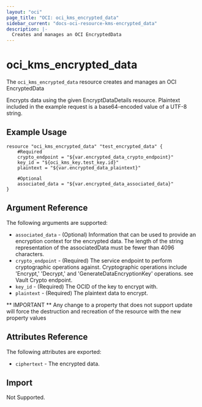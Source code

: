 ```yaml
---
layout: "oci"
page_title: "OCI: oci_kms_encrypted_data"
sidebar_current: "docs-oci-resource-kms-encrypted_data"
description: |-
  Creates and manages an OCI EncryptedData
---
```


# oci_kms_encrypted_data
The `oci_kms_encrypted_data` resource creates and manages an OCI EncryptedData

Encrypts data using the given EncryptDataDetails resource. 
Plaintext included in the example request is a base64-encoded value 
of a UTF-8 string.


## Example Usage

```hcl
resource "oci_kms_encrypted_data" "test_encrypted_data" {
	#Required
	crypto_endpoint = "${var.encrypted_data_crypto_endpoint}"
	key_id = "${oci_kms_key.test_key.id}"
	plaintext = "${var.encrypted_data_plaintext}"

	#Optional
	associated_data = "${var.encrypted_data_associated_data}"
}
```

## Argument Reference

The following arguments are supported:

* `associated_data` - (Optional) Information that can be used to provide an encryption context for the encrypted data. The length of the string representation of the associatedData must be fewer than 4096 characters. 
* `crypto_endpoint` - (Required) The service endpoint to perform cryptographic operations against. Cryptographic operations include 'Encrypt,' 'Decrypt,' and 'GenerateDataEncryptionKey' operations. see Vault Crypto endpoint.
* `key_id` - (Required) The OCID of the key to encrypt with.
* `plaintext` - (Required) The plaintext data to encrypt.


** IMPORTANT **
Any change to a property that does not support update will force the destruction and recreation of the resource with the new property values

## Attributes Reference

The following attributes are exported:

* `ciphertext` - The encrypted data.

## Import

Not Supported.
